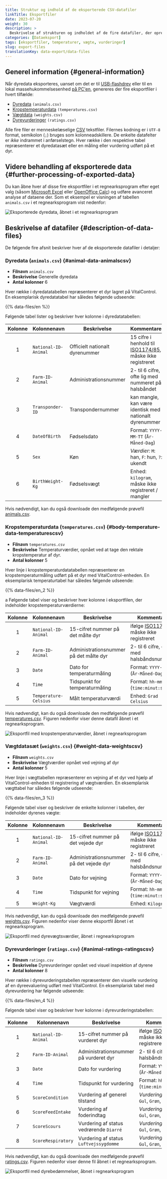 ```yaml
---
title: Struktur og indhold af de eksporterede CSV-datafiler
linkTitle: Eksportfiler
date: 2023-07-20
weight: 30
description: >
  Beskrivelse af strukturen og indholdet af de fire datafiler, der oprettes under eksporten.
categories: [Dataeksport]
tags: [eksportfiler, temperaturer, vægte, vurderinger]
slug: export-files
translationKey: data-export/data-files
---
```

## Generel information {#general-information}

Når dyredata eksporteres, uanset om det er til [USB-flashdrev][] eller til en lokal massehukommelsesenhed [på PC'en][], genereres der fire eksportfiler i hvert tilfælde:

- [Dyredata][] `(animals.csv)`
- [Kropstemperaturdata][] `(temperatures.csv)`
- [Vægtdata][] `(weights.csv)`
- [Dyrevurderinger][] `(ratings.csv)`

[USB-flashdrev]: ../usb-drive/
[på PC'en]: ../pc/

[Dyredata]: #animal-data-animalscsv
[Kropstemperaturdata]: #body-temperature-data-temperaturescsv
[Vægtdata]: #weight-data-weightscsv
[Dyrevurderinger]: #animal-ratings-ratingscsv

Alle fire filer er menneskelæselige [CSV](https://en.wikipedia.org/wiki/Comma-separated_values) tekstfiler. Filernes kodning er i `UTF-8` format, semikolon (`;`) bruges som kolonneadskillere. De enkelte datafelter er *ikke* indrammet i anførselstegn. Hver række i den respektive tabel repræsenterer et dyredatasæt eller en måling eller vurdering udført på et dyr.

## Videre behandling af eksporterede data {#further-processing-of-exported-data}

Du kan åbne hver af disse fire eksportfiler i et regnearksprogram efter eget valg (såsom [Microsoft Excel](https://products.office.com/excel) eller [OpenOffice Calc](https://www.openoffice.org/)) og udføre avanceret analyse af dataene der. Som et eksempel er visningen af tabellen `animals.csv` i et regnearksprogram vist nedenfor:

![Eksporterede dyredata, åbnet i et regnearksprogram](../images/animals.png "Dyredata åbnet i regnearksprogram")

## Beskrivelse af datafiler {#description-of-data-files}

De følgende fire afsnit beskriver hver af de eksporterede datafiler i detaljer:

### Dyredata (`animals.csv`) {#animal-data-animalscsv}

- **Filnavn** `animals.csv`
- **Beskrivelse** Generelle dyredata
- **Antal kolonner** 6

Hver række i dyredatatabellen repræsenterer et dyr lagret på VitalControl. En eksemplarisk dyredatatabel har således følgende udseende:

{{% data-files/en %}}

Følgende tabel lister og beskriver hver kolonne i dyredatatabellen:

|Kolonne| Kolonnenavn         | Beskrivelse                     | Kommentarer                                                |
|:-:|----------------------|---------------------------------|-----------------------------------------------------------|
| 1 | `National-ID-Animal` | Officielt nationalt dyrenummer  | 15 cifre i henhold til [ISO1174/85][], måske ikke registreret |
| 2 | `Farm-ID-Animal`     | Administrationsnummer           | 2- til 6 cifre, ofte lig med nummeret på halsbåndet        |
| 3 | `Transponder-ID`     | Transpondernummer               | kan mangle, kan være identisk med nationalt dyrenummer     |
| 4 | `DateOfBirth`        | Fødselsdato                     | Format: `YYYY-MM-TT` (`År-Måned-Dag`)                      |
| 5 | `Sex`                | Køn                             | _Værdier:_ `M`: han, `F`: hun, `?`: ukendt                 |
| 6 | `BirthWeight-Kg`     | Fødselsvægt                     | Enhed: `kilogram`, måske ikke registreret / mangler        |

[ISO1174/85]: https://en.wikipedia.org/wiki/ISO_11784_and_ISO_11785

Hvis nødvendigt, kan du også downloade den medfølgende prøvefil [animals.csv][].

[animals.csv]: /data-export/animals.csv

### Kropstemperaturdata (`temperatures.csv`) {#body-temperature-data-temperaturescsv}

- **Filnavn** `temperatures.csv`
- **Beskrivelse** Temperaturværdier, opnået ved at tage den rektale kropstemperatur af dyr.
- **Antal kolonner** 5

Hver linje i kropstemperaturdatatabellen repræsenterer en kropstemperaturmåling udført på et dyr med VitalControl-enheden. En eksemplarisk temperaturtabel har således følgende udseende:

{{% data-files/en_2 %}}

a
Følgende tabel viser og beskriver hver kolonne i eksportfilen, der indeholder kropstemperaturværdierne:

|Kolonne| Kolonnenavn         | Beskrivelse                         | Kommentarer                                      |
|:-:|-----------------------|--------------------------------------|--------------------------------------------------|
| 1 | `National-ID-Animal`  | 15-cifret nummer på det målte dyr    | ifølge [ISO1174/85][], måske ikke registreret    |
| 2 | `Farm-ID-Animal`      | Administrationsnummer på det målte dyr | 2- til 6 cifre, ofte lig med halsbåndsnummer     |
| 3 | `Date`                | Dato for temperaturmåling            | Format: `YYYY-MM-TT` (`År-Måned-Dag`)            |
| 4 | `Time`                | Tidspunkt for temperaturmåling       | Format: `hh-mm-ss` (`time:minut:sekund`)         |
| 5 | `Temperature-Celsius` | Målt temperaturværdi                 | Enhed: `Grad Celsius`                            |

Hvis nødvendigt, kan du også downloade den medfølgende prøvefil [temperatures.csv][]. Figuren nedenfor viser denne datafil åbnet i et regnearksprogram.

![Eksportfil med kropstemperaturværdier, åbnet i regnearksprogram](../images/temperatures.png "Tabel temperaturværdier")

[temperatures.csv]: /data-export/temperatures.csv

### Vægtdatasæt (`weights.csv`) {#weight-data-weightscsv}

- **Filnavn** `weights.csv`
- **Beskrivelse** Vægtværdier opnået ved vejning af dyr
- **Antal kolonner** 5

Hver linje i vægttabellen repræsenterer en vejning af et dyr ved hjælp af VitalControl-enheden til registrering af vægtværdien. En eksemplarisk vægttabel har således følgende udseende:

{{% data-files/en_3 %}}

Følgende tabel viser og beskriver de enkelte kolonner i tabellen, der indeholder dyrenes vægte:

|Kolonne| Kolonnenavn         | Beskrivelse                        | Kommentarer                                      |
|:-:|-----------------------|-------------------------------------|-------------------------------------------------|
| 1 | `National-ID-Animal`  | 15-cifret nummer på det vejede dyr  | ifølge [ISO1174/85][], måske ikke registreret    |
| 2 | `Farm-ID-Animal`      | Administrationsnummer på det vejede dyr | 2- til 6 cifre, ofte lig med halsbåndsnummer     |
| 3 | `Date`                | Dato for vejning                    | Format: `YYYY-MM-TT` (`År-Måned-Dag`)            |
| 4 | `Time`                | Tidspunkt for vejning               | Format: `hh-mm-ss` (`time:minut:sekund`)         |
| 5 | `Weight-Kg`           | Vægtværdi                           | Enhed: `Kilogram`                                |

Hvis nødvendigt, kan du også downloade den medfølgende prøvefil [weights.csv][]. Figuren nedenfor viser denne eksportfil åbnet i et regnearksprogram.

![Eksportfil med dyrevægtsværdier, åbnet i regnearksprogram](../images/weights.png "Tabelvægtværdier")

[weights.csv]: /data-export/weights.csv

### Dyrevurderinger (`ratings.csv`) {#animal-ratings-ratingscsv}

- **Filnavn** `ratings.csv`
- **Beskrivelse** Dyrevurderinger opnået ved visuel inspektion af dyrene
- **Antal kolonner** 8

Hver række i dyrevurderingstabellen repræsenterer den visuelle vurdering af en dyreevaluering udført med VitalControl. En eksemplarisk tabel med dyrevurdering har følgende udseende:

{{% data-files/en_4 %}}

Følgende tabel viser og beskriver hver kolonne i dyrevurderingstabellen:

|Kolonne| Kolonnenavn        | Beskrivelse                             | Kommentarer                                      |
|:-:|-----------------------|-----------------------------------------|-------------------------------------------------|
| 1 | `National-ID-Animal`  | 15-cifret nummer på vurderet dyr        | ifølge [ISO1174/85][], måske ikke registreret   |
| 2 | `Farm-ID-Animal`      | Administrationsnummer på vurderet dyr   | 2- til 6 cifre, ofte lig halsbåndsnummer        |
| 3 | `Date`                | Dato for vurdering                      | Format: `YYYY-MM-TT` (`År-Måned-Dag`)           |
| 4 | `Time`                | Tidspunkt for vurdering                 | Format: `hh-mm-ss` (`time:minut:sekund`)        |
| 5 | `ScoreCondition`      | Vurdering af generel tilstand           | _Vurderinger:_ `Rød`, `Gul`, `Grøn`, `Ingen`    |
| 6 | `ScoreFeedIntake`     | Vurdering af foderindtag                | _Vurderinger:_ `Rød`, `Gul`, `Grøn`, `Ingen`    |
| 7 | `ScoreScours`         | Vurdering af status vedrørende `Diarré` | _Vurderinger:_ `Rød`, `Gul`, `Grøn`, `Ingen`    |
| 8 | `ScoreRespiratory`    | Vurdering af status `Luftvejssygdomme`  | _Vurderinger:_ `Rød`, `Gul`, `Grøn`, `Ingen`    |


Hvis nødvendigt, kan du også downloade den medfølgende prøvefil [ratings.csv][]. Figuren nedenfor viser denne fil åbnet i et regnearksprogram.

![Eksportfil med dyrebedømmelser, åbnet i regnearksprogram](../images/ratings.png "Tabel dyrebedømmelser")

[ratings.csv]: /data-export/ratings.csv
